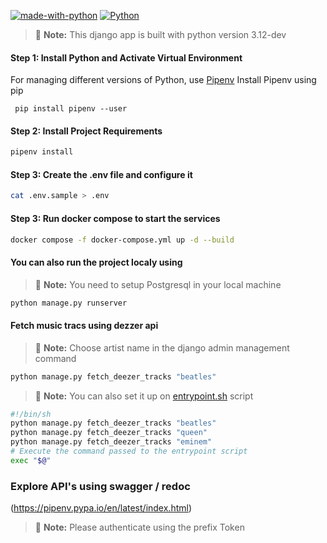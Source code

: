 
[![made-with-python](https://img.shields.io/badge/Made%20with-Python-1f425f.svg)](https://www.python.org/)
[![Python](https://img.shields.io/pypi/pyversions/shurjopay-plugin)](https://badge.fury.io/py/shurjopay-plugin)
> :notebook: **Note:** This django app is built with python version 3.12-dev
#### Step 1: Install Python and Activate Virtual Environment

For managing different versions of Python, use [Pipenv](https://pipenv.pypa.io/en/latest/index.html)
Install Pipenv using pip
```
 pip install pipenv --user
```

#### Step 2: Install Project Requirements

```bash
pipenv install
```
#### Step 3: Create the .env file and configure it

```bash
cat .env.sample > .env
```
#### Step 3: Run docker compose to start the services

```bash
docker compose -f docker-compose.yml up -d --build
```


#### You can  also run the project localy using
> :notebook: **Note:** You need to setup Postgresql in your local machine
```bash
python manage.py runserver
```

#### Fetch music tracs using dezzer api 
> :notebook: **Note:** Choose artist name in the django admin management command

```bash
python manage.py fetch_deezer_tracks "beatles"
```
> :notebook: **Note:** You can also set it up on [entrypoint.sh](./entrypoint.sh) script

```bash
#!/bin/sh
python manage.py fetch_deezer_tracks "beatles"
python manage.py fetch_deezer_tracks "queen"
python manage.py fetch_deezer_tracks "eminem"
# Execute the command passed to the entrypoint script
exec "$@"

```

### Explore API's using swagger / redoc 
(https://pipenv.pypa.io/en/latest/index.html)
> :notebook: **Note:** Please authenticate using the prefix Token